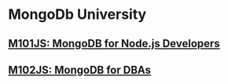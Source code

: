 # MongoDb University

## [M101JS: MongoDB for Node.js Developers](Mongo4nodeDev)

## [M102JS: MongoDB for DBAs](Mongo4DBAs)
